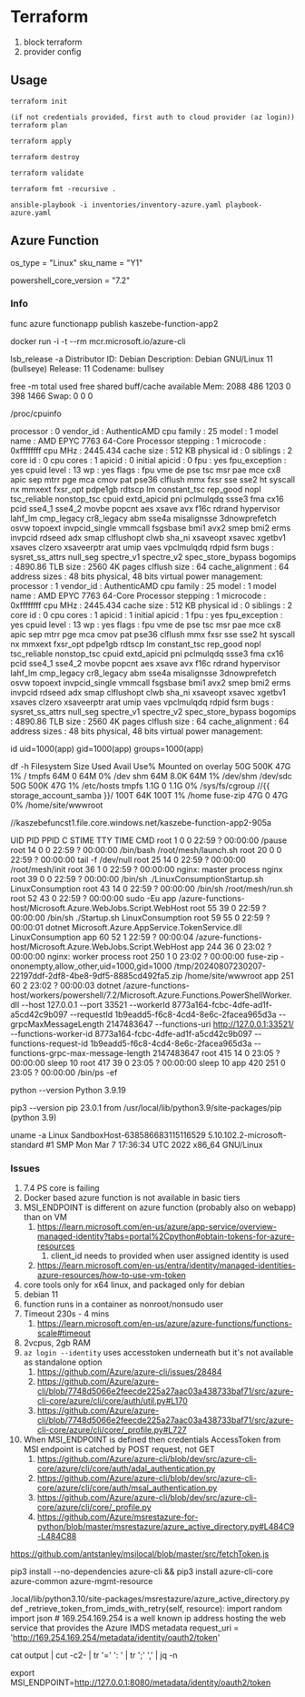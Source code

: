 # Terraform

1. block terraform
2. provider config


## Usage

```
terraform init

(if not credentials provided, first auth to cloud provider (az login))
terraform plan

terraform apply

terraform destroy

terraform validate

terraform fmt -recursive .

ansible-playbook -i inventories/inventory-azure.yaml playbook-azure.yaml
```


## Azure Function

os_type             = "Linux"
sku_name            = "Y1"

powershell_core_version = "7.2"

### Info

func azure functionapp publish kaszebe-function-app2

docker run -i -t --rm mcr.microsoft.io/azure-cli


lsb_release -a
 Distributor ID:	Debian
 Description:	Debian GNU/Linux 11 (bullseye)
 Release:	11
 Codename:	bullsey

free -m
                total        used        free      shared  buff/cache   available
 Mem:            2088         486        1203           0         398        1466
 Swap:              0           0           0

/proc/cpuinfo

processor	: 0 vendor_id	: AuthenticAMD cpu family	: 25 model		: 1 model name	: AMD EPYC 7763 64-Core Processor stepping	: 1 microcode	: 0xffffffff cpu MHz		: 2445.434 cache size	: 512 KB physical id	: 0 siblings	: 2 core id		: 0 cpu cores	: 1 apicid		: 0 initial apicid	: 0 fpu		: yes fpu_exception	: yes cpuid level	: 13 wp		: yes flags		: fpu vme de pse tsc msr pae mce cx8 apic sep mtrr pge mca cmov pat pse36 clflush mmx fxsr sse sse2 ht syscall nx mmxext fxsr_opt pdpe1gb rdtscp lm constant_tsc rep_good nopl tsc_reliable nonstop_tsc cpuid extd_apicid pni pclmulqdq ssse3 fma cx16 pcid sse4_1 sse4_2 movbe popcnt aes xsave avx f16c rdrand hypervisor lahf_lm cmp_legacy cr8_legacy abm sse4a misalignsse 3dnowprefetch osvw topoext invpcid_single vmmcall fsgsbase bmi1 avx2 smep bmi2 erms invpcid rdseed adx smap clflushopt clwb sha_ni xsaveopt xsavec xgetbv1 xsaves clzero xsaveerptr arat umip vaes vpclmulqdq rdpid fsrm bugs		: sysret_ss_attrs null_seg spectre_v1 spectre_v2 spec_store_bypass bogomips	: 4890.86 TLB size	: 2560 4K pages clflush size	: 64 cache_alignment	: 64 address sizes	: 48 bits physical, 48 bits virtual power management:
processor	: 1 vendor_id	: AuthenticAMD cpu family	: 25 model		: 1 model name	: AMD EPYC 7763 64-Core Processor stepping	: 1 microcode	: 0xffffffff cpu MHz		: 2445.434 cache size	: 512 KB physical id	: 0 siblings	: 2 core id		: 0 cpu cores	: 1 apicid		: 1 initial apicid	: 1 fpu		: yes fpu_exception	: yes cpuid level	: 13 wp		: yes flags		: fpu vme de pse tsc msr pae mce cx8 apic sep mtrr pge mca cmov pat pse36 clflush mmx fxsr sse sse2 ht syscall nx mmxext fxsr_opt pdpe1gb rdtscp lm constant_tsc rep_good nopl tsc_reliable nonstop_tsc cpuid extd_apicid pni pclmulqdq ssse3 fma cx16 pcid sse4_1 sse4_2 movbe popcnt aes xsave avx f16c rdrand hypervisor lahf_lm cmp_legacy cr8_legacy abm sse4a misalignsse 3dnowprefetch osvw topoext invpcid_single vmmcall fsgsbase bmi1 avx2 smep bmi2 erms invpcid rdseed adx smap clflushopt clwb sha_ni xsaveopt xsavec xgetbv1 xsaves clzero xsaveerptr arat umip vaes vpclmulqdq rdpid fsrm bugs		: sysret_ss_attrs null_seg spectre_v1 spectre_v2 spec_store_bypass bogomips	: 4890.86 TLB size	: 2560 4K pages clflush size	: 64 cache_alignment	: 64 address sizes	: 48 bits physical, 48 bits virtual power management:

id
uid=1000(app) gid=1000(app) groups=1000(app)

df -h
Filesystem                                                         Size  Used Avail Use% Mounted on
overlay                                                             50G  500K   47G   1% /
tmpfs                                                               64M     0   64M   0% /dev
shm                                                                 64M  8.0K   64M   1% /dev/shm
/dev/sdc                                                            50G  500K   47G   1% /etc/hosts
tmpfs                                                              1.1G     0  1.1G   0% /sys/fs/cgroup
//{{ storage_account_samba }}/                                     100T   64K  100T   1% /home
fuse-zip                                                            47G     0   47G   0% /home/site/wwwroot

//kaszebefuncst1.file.core.windows.net/kaszebe-function-app2-905a

UID        PID  PPID  C STIME TTY          TIME CMD
root         1     0  0 22:59 ?        00:00:00 /pause
root        14     0  0 22:59 ?        00:00:00 /bin/bash /root/mesh/launch.sh
root        20     0  0 22:59 ?        00:00:00 tail -f /dev/null
root        25    14  0 22:59 ?        00:00:00 /root/mesh/init
root        36     1  0 22:59 ?        00:00:00 nginx: master process nginx
root        39     0  0 22:59 ?        00:00:00 /bin/sh ./LinuxConsumptionStartup.sh LinuxConsumption
root        43    14  0 22:59 ?        00:00:00 /bin/sh /root/mesh/run.sh
root        52    43  0 22:59 ?        00:00:00 sudo -Eu app /azure-functions-host/Microsoft.Azure.WebJobs.Script.WebHost
root        55    39  0 22:59 ?        00:00:00 /bin/sh ./Startup.sh LinuxConsumption
root        59    55  0 22:59 ?        00:00:01 dotnet Microsoft.Azure.AppService.TokenService.dll LinuxConsumption
app         60    52  1 22:59 ?        00:00:04 /azure-functions-host/Microsoft.Azure.WebJobs.Script.WebHost
app        244    36  0 23:02 ?        00:00:00 nginx: worker process
root       250     1  0 23:02 ?        00:00:00 fuse-zip -ononempty,allow_other,uid=1000,gid=1000 /tmp/20240807230207-22197ddf-2df8-4be8-9df5-8885cd492fa5.zip /home/site/wwwroot
app        251    60  2 23:02 ?        00:00:03 dotnet /azure-functions-host/workers/powershell/7.2/Microsoft.Azure.Functions.PowerShellWorker.dll --host 127.0.0.1 --port 33521 --workerId 8773a164-fcbc-4dfe-ad1f-a5cd42c9b097 --requestId 1b9eadd5-f6c8-4cd4-8e6c-2facea965d3a --grpcMaxMessageLength 2147483647 --functions-uri http://127.0.0.1:33521/ --functions-worker-id 8773a164-fcbc-4dfe-ad1f-a5cd42c9b097 --functions-request-id 1b9eadd5-f6c8-4cd4-8e6c-2facea965d3a --functions-grpc-max-message-length 2147483647
root       415    14  0 23:05 ?        00:00:00 sleep 10
root       417    39  0 23:05 ?        00:00:00 sleep 10
app        420   251  0 23:05 ?        00:00:00 /bin/ps -ef

python --version
Python 3.9.19

pip3 --version
pip 23.0.1 from /usr/local/lib/python3.9/site-packages/pip (python 3.9)


uname -a
Linux SandboxHost-638586683115116529 5.10.102.2-microsoft-standard #1 SMP Mon Mar 7 17:36:34 UTC 2022 x86_64 GNU/Linux

### Issues

1. 7.4 PS core is failing
2. Docker based azure function is not available in basic tiers
3. MSI_ENDPOINT is different on azure function (probably also on webapp) than on VM
   1. https://learn.microsoft.com/en-us/azure/app-service/overview-managed-identity?tabs=portal%2Cpython#obtain-tokens-for-azure-resources
      1. client_id needs to provided when user assigned identity is used
   2. https://learn.microsoft.com/en-us/entra/identity/managed-identities-azure-resources/how-to-use-vm-token
4. core tools only for x64 linux, and packaged only for debian
5. debian 11
6. function runs in a container as nonroot/nonsudo user
7. Timeout 230s - 4 mins
   1. https://learn.microsoft.com/en-us/azure/azure-functions/functions-scale#timeout
8. 2vcpus, 2gb RAM
9. `az login --identity` uses accesstoken underneath but it's not available as standalone option
   1.  https://github.com/Azure/azure-cli/issues/28484
   2.  https://github.com/Azure/azure-cli/blob/7748d5066e2feecde225a27aac03a438733baf71/src/azure-cli-core/azure/cli/core/auth/util.py#L170
   3.  https://github.com/Azure/azure-cli/blob/7748d5066e2feecde225a27aac03a438733baf71/src/azure-cli-core/azure/cli/core/_profile.py#L727
10. When MSI_ENDPOINT is defined then credentials AccessToken from MSI endpoint is catched by POST request, not GET
    1.  https://github.com/Azure/azure-cli/blob/dev/src/azure-cli-core/azure/cli/core/auth/adal_authentication.py
    2.  https://github.com/Azure/azure-cli/blob/dev/src/azure-cli-core/azure/cli/core/auth/msal_authentication.py
    3.  https://github.com/Azure/azure-cli/blob/dev/src/azure-cli-core/azure/cli/core/_profile.py
    4.  https://github.com/Azure/msrestazure-for-python/blob/master/msrestazure/azure_active_directory.py#L484C9-L484C88


https://github.com/antstanley/msilocal/blob/master/src/fetchToken.js

pip3 install --no-dependencies azure-cli && pip3 install azure-cli-core azure-common azure-mgmt-resource

.local/lib/python3.10/site-packages/msrestazure/azure_active_directory.py
    def _retrieve_token_from_imds_with_retry(self, resource):
        import random
        import json
        # 169.254.169.254 is a well known ip address hosting the web service that provides the Azure IMDS metadata
        request_uri = 'http://169.254.169.254/metadata/identity/oauth2/token'


cat output | cut -c2- | tr '=' ': ' | tr ';' ',' | jq -n

export MSI_ENDPOINT=http://127.0.0.1:8080/metadata/identity/oauth2/token
